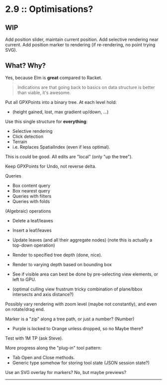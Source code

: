 

# 2.9 :: Optimisations?

## WIP

Add position slider, maintain current position.
Add selective rendering near current.
Add position marker to rendering (if re-rendering, no point trying SVG).

## What? Why?

Yes, because Elm is **great** compared to Racket.
> Indications are that going back to basics on data structure is better than viable, it's awesome.

Put all GPXPoints into a binary tree. At each level hold:
- (height gained, lost, max gradient up/down, ...)

Use this single structure for **everything**:
- Selective rendering
- Click detection
- Terrain
- i.e. Replaces SpatialIndex (even if less optimal).

This is could be good.
All edits are "local" (only "up the tree").

Keep GPXPoints for Undo, not reverse delta.

Queries
- Box content query
- Box nearest query
- Queries with filters
- Queries with folds

(Algebraic) operations
- Delete a leaf/leaves
- Insert a leaf/leaves
- Update leaves (and all their aggregate nodes) (note this is actually a top-down operation)

- Render to specified tree depth (done, nice).
- Render to varying depth based on bounding box
- See if visible area can best be done by pre-selecting view elements, or left to GPU.
- (optimal culling view frustrum tricky combination of plane/bbox intersects and axis distance?)

Possibly vary rendering with zoom level (maybe not constantly), and even on rotate/drag end.

Marker is a "zip" along a tree path, or just a number? (Number)
- Purple is locked to Orange unless dropped, so no Maybe there?

Test with 1M TP (ask Steve).

More progress along the "plug-in" tool pattern:
- Tab Open and Close methods.
- Generic type somehow for storing tool state (JSON session state?)

Use an SVG overlay for markers? No, but maybe previews?


---


